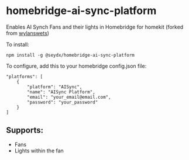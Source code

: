 # homebridge-ai-sync-platform
Enables AI Synch Fans and their lights in Homebridge for homekit (forked from [wylanswets](https://github.com/wylanswets/homebridge-ai-sync-platform))

To install:

    npm install -g @seydx/homebridge-ai-sync-platform

To configure, add this to your homebridge config.json file:
    
    
    "platforms": [
        {
            "platform": "AISync",
            "name": "AISync Platform",
            "email": "your_email@email.com",
            "password": "your_password"
        }
    ]


## Supports:
* Fans
* Lights within the fan
